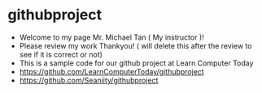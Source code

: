 # githubproject
- Welcome to my page Mr. Michael Tan ( My instructor )!
- Please review my work Thankyou! ( will delete this after the review to see if it is correct or not)
- This is a sample code for our github project at Learn Computer Today
- https://github.com/LearnComputerToday/githubproject
- https://github.com/Seaniity/githubproject
